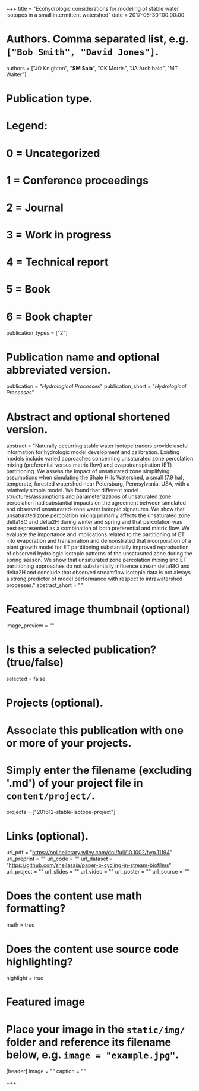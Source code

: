 +++
title = "Ecohydrologic considerations for modeling of stable water isotopes in a small intermittent watershed"
date = 2017-06-30T00:00:00

# Authors. Comma separated list, e.g. `["Bob Smith", "David Jones"]`.
authors = ["JO Knighton", "**SM Saia**", "CK Morris", "JA Archibald", "MT Walter"]

# Publication type.
# Legend:
# 0 = Uncategorized
# 1 = Conference proceedings
# 2 = Journal
# 3 = Work in progress
# 4 = Technical report
# 5 = Book
# 6 = Book chapter
publication_types = ["2"]

# Publication name and optional abbreviated version.
publication = "*Hydrological Processes*"
publication_short = "*Hydrological Processes*"

# Abstract and optional shortened version.
abstract = "Naturally occurring stable water isotope tracers provide useful information for hydrologic model development and calibration. Existing models include varied approaches concerning unsaturated zone percolation mixing (preferential versus matrix flow) and evapotranspiration (ET) partitioning. We assess the impact of unsaturated zone simplifying assumptions when simulating the Shale Hills Watershed, a small (7.9 ha), temperate, forested watershed near Petersburg, Pennsylvania, USA, with a relatively simple model. We found that different model structures/assumptions and parameterizations of unsaturated zone percolation had substantial impacts on the agreement between simulated and observed unsaturated-zone water isotopic signatures. We show that unsaturated zone percolation mixing primarily affects the unsaturated zone delta18O and delta2H during winter and spring and that percolation was best represented as a combination of both preferential and matrix flow. We evaluate the importance and implications related to the partitioning of ET into evaporation and transpiration and demonstrated that incorporation of a plant growth model for ET partitioning substantially improved reproduction of observed hydrologic isotopic patterns of the unsaturated zone during the spring season. We show that unsaturated zone percolation mixing and ET partitioning approaches do not substantially influence stream delta18O and delta2H and conclude that observed streamflow isotopic data is not always a strong predictor of model performance with respect to intrawatershed processes."
abstract_short = ""

# Featured image thumbnail (optional)
image_preview = ""

# Is this a selected publication? (true/false)
selected = false

# Projects (optional).
#   Associate this publication with one or more of your projects.
#   Simply enter the filename (excluding '.md') of your project file in `content/project/`.
projects = ["201612-stable-isotope-project"]

# Links (optional).
url_pdf = "https://onlinelibrary.wiley.com/doi/full/10.1002/hyp.11194"
url_preprint = ""
url_code = ""
url_dataset = "https://github.com/sheilasaia/paper-p-cycling-in-stream-biofilms"
url_project = ""
url_slides = ""
url_video = ""
url_poster = ""
url_source = ""

# Does the content use math formatting?
math = true

# Does the content use source code highlighting?
highlight = true

# Featured image
# Place your image in the `static/img/` folder and reference its filename below, e.g. `image = "example.jpg"`.
[header]
image = ""
caption = ""

+++